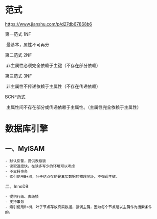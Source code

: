 # 范式

https://www.jianshu.com/p/d27db67868b6



第一范式 1NF

​	最基本，属性不可再分

第二范式 2NF

​	非主属性必须完全依赖于主键（不存在部分依赖）

第三范式 3NF

​	非主属性不传递依赖于主属性（不存在传递依赖）

BCNF范式

​	主属性间不存在部分或传递依赖于主属性。（主属性完全依赖于主属性）





# 数据库引擎

## 一、MyISAM	

```
- 默认引擎，提供表级锁
- 读取速度快，在读多写少的环境可以考虑
- 不支持事务
- 索引使用B+树，叶子结点存的是真实数据的物理地址，不强调主键。
```



二、InnoDB

```
- 提供行级、表级锁
- 支持事务
- 索引使用B+树，叶子节点存放真实数据，强调主键，因为每个节点是以主键作为搜索条件的。
```

